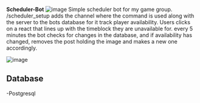 **Scheduler-Bot**
![image](https://github.com/Eranare/scheduler-bot_public/assets/117918276/336c8782-6137-4004-917b-ac1ad58e0442)
Simple scheduler bot for my game group.
/scheduler_setup adds the channel where the command is used along with the server to the bots database for it track player availability.
Users clicks on a react that lines up with the timeblock they are unavailable for. every 5 minutes the bot checks for changes in the database, and if availability has changed, removes the post holding the image and makes a new one accordingly.


![image](https://github.com/Eranare/scheduler-bot_public/assets/117918276/710d4c07-e2da-4fa9-b51e-2f87c079106b)

## Database
-Postgresql
